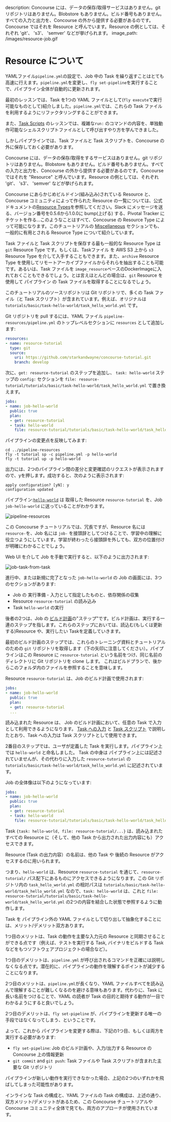 description: Concourse には、データの保存/取得サービスはありません。git リポジトリはありません。Blobstore もありません。ビルド番号もありません。すべての入力と出力を、Concourse の外から提供する必要があるのです。Concourse ではそれを Resource と呼んでいます。Resource の例としては、それぞれ 'git'、 's3'、 'semver' などが挙げられます。
image_path: /images/resource-job.gif

# Resource について


YAMLファイル`pipeline.yml`の設定で、Job 中の Task を繰り返すことはとても高速に行えます。`pipeline.yml`を変更し、`fly set-pipeline`を実行することで、パイプライン全体が自動的に更新されます。

最初のレッスンでは、Task を1つの YAML ファイルとして(`fly execute`で実行可能なものとして)紹介しました。`pipeline.yml`では、これらの Task ファイルを利用するようにリファクタリングすることができます。

また、[Task Scripts](/basics/task-scripts/) のレッスンでは、複雑な`run:` のコマンドの内容を、単独動作可能なシェルスクリプトファイルとして呼び出すやり方を学んできました。

しかしパイプラインでは、Task ファイルと Task スクリプトを、Concourse の外に保存しておく必要があります。

Concourse には、データの保存/取得をするサービスはありません。git リポジトリはありません。Blobstore もありません。ビルド番号もありません。すべての入力と出力を、Concourse の外から提供する必要があるのです。Concourse ではそれを "Resource" と呼んでいます。Resource の例としては、それぞれ 'git'、 's3'、 'semver' などが挙げられます。

Concourse にあらかじめビルドイン(組み込み)されている Resource と、Concourse コミュニティによって作られた Resource の一覧については、公式ドキュメントの[Resource Types](https://concourse-ci.org/resource-types.html)を参照してください。Slack にメッセージを送る、バージョン番号を0.5.6から1.0.0に bump(上げる) する、Pivotal Tracker にチケットを作る...このようなことはすべて、Concourse の Resource Type によって可能になります。このチュートリアルの [Miscellaneous](/miscellaneous/) セクションでも、一般的に有用とされる Resource Type について紹介しています。

Task ファイルと Task スクリプトを保存する最も一般的な Resource Type は `git` Resource Type です。もしくは、Taskファイル を AWS S3 上から `s3` Resource Type を介して入手することもできます。また、`archive` Resource Type を使用してリモートアーカイブファイルからそれらを抽出することも可能です。あるいは、Task ファイルを `image_resource`ベースのDockerImageに入れておくこともできるでしょう。とは言えほとんどの場合は、`git` Resource を使用して パイプライン の Task ファイルを取得することになるでしょう。

このチュートリアルのソースリポジトリは Git リポジトリで、多くの Task ファイル（と Task スクリプト）が含まれています。例えば、オリジナルは `tutorials/basic/task-hello-world/task_hello_world.yml` です。

Git リポジトリを pull するには、YAML ファイル `pipeline-resources/pipeline.yml` のトップレベルセクションに `resources` として追加します:

```yaml
resources:
- name: resource-tutorial
  type: git
  source:
    uri: https://github.com/starkandwayne/concourse-tutorial.git
    branch: develop
```

次に、`get: resource-tutorial` のステップを追加し、 `task: hello-world` ステップの `config:` セクションを `file: resource-tutorial/tutorials/basic/task-hello-world/task_hello_world.yml` で置き換えます。

```yaml
jobs:
- name: job-hello-world
  public: true
  plan:
  - get: resource-tutorial
  - task: hello-world
    file: resource-tutorial/tutorials/basic/task-hello-world/task_hello_world.yml
```

パイプラインの変更点を反映してみます:

```
cd ../pipeline-resources
fly -t tutorial sp -c pipeline.yml -p hello-world
fly -t tutorial up -p hello-world
```

出力には、2つのパイプライン間の差分と変更確認のリクエストが表示されますので、yを押します。成功すると、次のように表示されます:

```
apply configuration? [yN]: y
configuration updated
```

パイプライン:[`hello-world`](http://127.0.0.1:8080/teams/main/pipelines/hello-world) は 取得した Resource `resource-tutorial` を、Job `job-hello-world` に送っていることがわかります。

![pipeline-resources](/images/resource-job.gif)

この Concourse チュートリアルでは、冗長ですが、Resource 名には `resource-`を、Job 名には `job-` を接頭辞としてつけることで、学習中の理解に役立つようにしています。学習が終わったら接頭辞を外しても、双方の位置付けが明確にわかることでしょう。

Web UI を介して Job を手動で実行すると、以下のように出力されます:

![job-task-from-task](/images/job-task-from-task.png)

進行中、または新規に完了となった `job-hello-world` の Job の画面には、3つのセクションがあります:

* Job の 実行準備 - 入力として指定したものと、依存関係の収集
* Resource `resource-tutorial` の読み込み
* Task `hello-world` の実行

後者の2つは、Job の [ビルド計画](http://concourse-ci.org/builds.html)の"ステップ"です。ビルド計画は、実行する一連のステップを指します。これらのステップにおいては、読込む(もしくは更新する)Resource や、実行したい Taskを定義していきます。

最初のビルド計画のステップでは、これらのトレーニング資料とチュートリアルのための `git` リポジトリを取得します（下の矢印に注意してください）。パイプラインはこの Resource に `resource-tutorial` という名前をつけ、同じ名前のディレクトリに Git リポジトリを clone します。 これはビルドプランで、後からこのフォルダ内のファイルを参照することを意味します。

Resource `resource-tutorial` は、Job のビルド計画で使用されます:

```yaml
jobs:
- name: job-hello-world
  public: true
  plan:
  - get: resource-tutorial
  ...
```

読み込まれた Resource は、 Job のビルド計画において、任意の Task で入力として利用できるようになります。 [Task への入力](/basics/task-inputs/) と [Task スクリプト](/basics/task-scripts/) で説明したとおり、Task への入力は Task スクリプトとして使用できます。

2番目のステップでは、ユーザが定義した Task を実行します。パイプライン上では `hello-world` と命名しました。 Task の中身は パイプライン上には記述されていませんが、その代わりに入力した `resource-tutorial` の `tutorials/basic/task-hello-world/task_hello_world.yml` に記述されています。

Job の全体像は以下のようになっています:

```yaml
jobs:
- name: job-hello-world
  public: true
  plan:
  - get: resource-tutorial
  - task: hello-world
    file: resource-tutorial/tutorials/basic/task-hello-world/task_hello_world.yml
```

Task `{task: hello-world, file: resource-tutorial/...}` は、読み込まれたすべての Resource に（そして、他の Task から出力された出力内容にも）アクセスできます。

Resource (Task の出力内容）の名前は、他の Task や 後続の Resource がアクセスするのに用いられます。

つまり、`hello-world` は、Resource `resource-tutorial` を通じて、`resource-tutorial/` パス配下にあるものにアクセスできるようになります。この Git リポジトリ内の `task_hello_world.yml` の相対パスは `tutorials/basic/task-hello-world/task_hello_world.yml` なので、`task: hello-world` は、これと `file: resource-tutorial/tutorials/basic/task-hello-world/task_hello_world.yml` の2つの内容を結合した状態で参照するように動作します。

Task を パイプライン外の YAML ファイルとして切り出して抽象化することには、メリット/デメリット双方あります。

1つ目のメリットは、Task の動作を主要な入力元の Resource と同期させることができる点です（例えば、テストを実行する Task, バイナリをビルドする Task などをもつソフトウェアプロジェクトの場合など）。

1つ目のデメリットは、`pipeline.yml` が呼び出されるコマンドを正確には説明しなくなる点です。潜在的に、パイプラインの動作を理解するポイントが減少することになります。

2つ目のメリットは、`pipeline.yml`が長くなり、YAML ファイルすべてを読み込んで理解することが難しくなるのを避ける意味もあります。代わりに、Task に長い名前をつけることで、YAML の読者が Task の目的と期待する動作が一目でわかるようにすると良いでしょう。

2つ目のデメリットは、`fly set-pipeline` が、パイプラインを更新する唯一の手段ではなくなってしまう、ということです。

よって、これから パイプラインを変更する際は、下記の1つ目、もしくは両方を実行する必要があります:

* `fly set-pipeline`: Job のビルド計画や、入力/出力する Resource の Concourse 上の情報更新
* `git commit` and `git push`: Task ファイルや Task スクリプトが含まれた主要な Git リポジトリ

パイプラインが新しい動作を実行できなかった場合、上記の2つのいずれかを飛ばしてしまった可能性があります。

インラインな Task の構成と、YAML ファイルの Task の構成は、上述の通り、双方メリット/デメリットがあるため、この Concourse チュートリアルや Concourse コミュニティ全体で見ても、両方のアプローチが使用されています。
